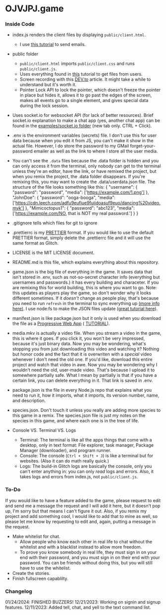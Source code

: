 # OJVJPJ.game

### Inside Code

* index.js renders the client files by displaying `public/client.html`.
  * I use [this tutorial](https://www.w3schools.com/nodejs/nodejs_email.asp) to send emails.
* public folder
  * `public/client.html` imports `public/client.css` and runs `public/client.js`.
  * Uses everything found in [this](https://www.freecodecamp.org/news/upload-files-with-html/) tutorial to get files from users.
  * Screen recording with this [DEV.to](https://shorturl.at/erzMN) article. It might take a while to understand but it's worth it.
  * Pointer Lock API to lock the pointer, which doesn't freeze the pointer in place but hides it, allows it to go past the edges of the screen, makes all events go to a single element, and gives special data during the lock session.
* Uses socket.io for websocket API (for lack of better resources). Brief socket.io explanation to make a chat app (yes, another 
chat app) can be found in the [examples/socket.io folder](https://glitch.com/edit/#!/ojvjpj?path=examples%2Fsocket.io%2Fserver.js%3A1%3A0) (new tab only. 
CTRL + Click).
* .env is the environment variables (secrets) file. I don't use this for user data because when you edit it from JS, you can't
make it show in the actual file. However, I do store the password to my GMail forget-your-password emailer as well as the link to where I store all the user media.
* You can't see the `.data` files because the .data folder is hidden and you can only access it from the terminal, only nobody 
can get to the terminal unless they're an editor, have the link, or have remixed the project, but when you remix the project, 
the .data folder disappears. If you're remixing this, you may want to create the .data/userdata.json file. The structure of the file looks something like this:
{
  "username": {
    "password": "password",
    "media": ['https://example.com/1.png']
  },
  "JohnDoe": {
    "password": "ooga-booga",
    "media": ['https://cdn.leech.com/adfu9eufiue9fuiidoasuf9euo/dancing%20video.mvk']
  },
  "Mimicoctopus1": {
    "password": "abc123",
    "media": ['https://example.com/NO, that is NOT my real password.']
  }
}




* .gitignore tells which files for git to ignore
* .prettierrc is my [PRETTIER](https://prettier.io) format. If you would like to use the default PRETTIER format, simply delete
the .prettierrc file and it will use the same format as Glitch.
* LICENSE is the MIT LICENSE document.
* README.md is this file, which explains everything about this repository.
* game.json is the big file of everything in the game. It saves data that isn't stored in .env, such as not-so-secret character
info (everything but usernames and passwords.) it has every building and characeter. If you are remixing this for world 
building, this is where you want to go. Note: this updates as players play the game, so don't wonder why it looks different
sometimes. If it *doesn't* change as people play, that's because you need to run `refresh` in the terminal to sync everything 
up 
[(more info here)](https://tinyurl.com/makefswork). I use node:fs to make the JSON files update 
([great tutorial here](https://www.atatus.com/blog/read-write-a-json-file-with-node-js/)).
* manifest.json is like package.json but it only is used when you download the file as a 
[Progressive Web App](https://glitch.com/edit/#!/glitch-hello-installable) (
[TUTORIAL](https://dev.to/developertharun/convert-any-website-into-a-pwa-in-just-3-simple-steps-35pp)).
* media.mkv is actually a video file. When you stream a video in the game, this is where it goes. If you click it, you won't be very impressed, because it's just binary data. Now you may be wondering, what's stopping you from just downloading this video and watching it? Nothing but honor code and the fact that it is overwriten with a *special* video whenever I don't need the old one. If you'd like, download this entire project and watch that video in awe. Now you may be wondering why I wouldn't need the old, user-made video. That's because I upload it to somewhere partially safe. What I mean by partially is that if you have a certain link, you can delete everything in it. That link is saved in .env.
* package.json is the file in every Node.js repo that explains what you need to run it, how it imports, what it imports, its
version number, name, and description.
* species.json. Don't touch it unless you really are adding more species to this game in a remix. The species.json file is just 
my notes on the species in this game, and where each one is in the tree of life.
* Console VS. Terminal VS. Logs
  * Terminal: The terminal is like all the apps things that come with a desktop, only in text format: File explorer, task 
  manager, Package Manager (downloader), and program runner.
  * Console: The console (`Ctrl + Shift + J`) is like a terminal but for websites. (Also it can do math really quick.)
  * Logs: The build-in Glitch logs are basically the console, only you can't enter anything in: you can only *read* logs and 
  errors. Also, it takes logs and errors from index.js, not `public/client.js`.
### To-Do
If you would like to have a feature added to the game, please request to edit and send me a message the request and I will add it here, but it doesn't pop up, I'm sorry but that means I can't figure it out. Also, if you remix my project and add something cool, I would like to add that to
mine as well, so please let me know by requesting to edit and, again, putting a message in the request.
* Make whitelist for chat.
  * Allow people who know each other in real life to chat without the whitelist and with a blacklist instead to allow more freedom.
  * To prove you know somebody in real life, they must sign in on your end with their password, and you must sign in on their end with your password. You can be friends without doing this, but you will still have to use the whitelist.
* Create the stories.
* Finish fullscreen capablilty.


### Changelog
01/24/2024: FINISHED BUZZERS!
12/21/2023: Working on signin and signup features.
12/11/2023: Added tell, chat, and yell to the text command list.